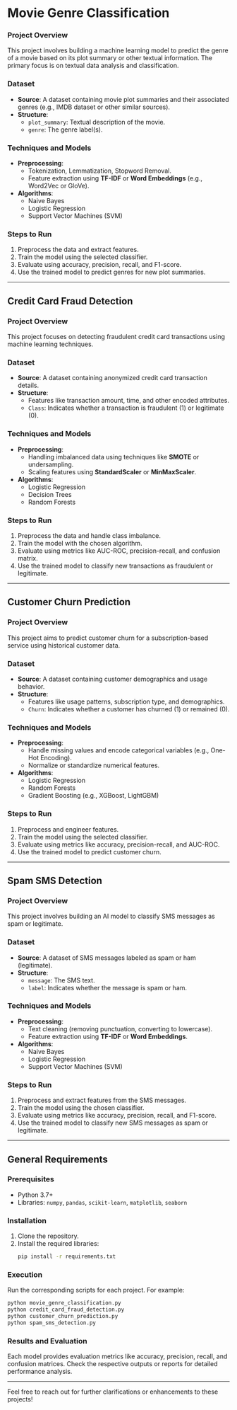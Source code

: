 


# Movie Genre Classification

### Project Overview
This project involves building a machine learning model to predict the genre of a movie based on its plot summary or other textual information. The primary focus is on textual data analysis and classification.

### Dataset
- **Source**: A dataset containing movie plot summaries and their associated genres (e.g., IMDB dataset or other similar sources).
- **Structure**:
  - `plot_summary`: Textual description of the movie.
  - `genre`: The genre label(s).

### Techniques and Models
- **Preprocessing**:
  - Tokenization, Lemmatization, Stopword Removal.
  - Feature extraction using **TF-IDF** or **Word Embeddings** (e.g., Word2Vec or GloVe).
- **Algorithms**:
  - Naive Bayes
  - Logistic Regression
  - Support Vector Machines (SVM)

### Steps to Run
1. Preprocess the data and extract features.
2. Train the model using the selected classifier.
3. Evaluate using accuracy, precision, recall, and F1-score.
4. Use the trained model to predict genres for new plot summaries.

---

## Credit Card Fraud Detection

### Project Overview
This project focuses on detecting fraudulent credit card transactions using machine learning techniques.

### Dataset
- **Source**: A dataset containing anonymized credit card transaction details.
- **Structure**:
  - Features like transaction amount, time, and other encoded attributes.
  - `Class`: Indicates whether a transaction is fraudulent (1) or legitimate (0).

### Techniques and Models
- **Preprocessing**:
  - Handling imbalanced data using techniques like **SMOTE** or undersampling.
  - Scaling features using **StandardScaler** or **MinMaxScaler**.
- **Algorithms**:
  - Logistic Regression
  - Decision Trees
  - Random Forests

### Steps to Run
1. Preprocess the data and handle class imbalance.
2. Train the model with the chosen algorithm.
3. Evaluate using metrics like AUC-ROC, precision-recall, and confusion matrix.
4. Use the trained model to classify new transactions as fraudulent or legitimate.

---

## Customer Churn Prediction

### Project Overview
This project aims to predict customer churn for a subscription-based service using historical customer data.

### Dataset
- **Source**: A dataset containing customer demographics and usage behavior.
- **Structure**:
  - Features like usage patterns, subscription type, and demographics.
  - `Churn`: Indicates whether a customer has churned (1) or remained (0).

### Techniques and Models
- **Preprocessing**:
  - Handle missing values and encode categorical variables (e.g., One-Hot Encoding).
  - Normalize or standardize numerical features.
- **Algorithms**:
  - Logistic Regression
  - Random Forests
  - Gradient Boosting (e.g., XGBoost, LightGBM)

### Steps to Run
1. Preprocess and engineer features.
2. Train the model using the selected classifier.
3. Evaluate using metrics like accuracy, precision-recall, and AUC-ROC.
4. Use the trained model to predict customer churn.

---

## Spam SMS Detection

### Project Overview
This project involves building an AI model to classify SMS messages as spam or legitimate.

### Dataset
- **Source**: A dataset of SMS messages labeled as spam or ham (legitimate).
- **Structure**:
  - `message`: The SMS text.
  - `label`: Indicates whether the message is spam or ham.

### Techniques and Models
- **Preprocessing**:
  - Text cleaning (removing punctuation, converting to lowercase).
  - Feature extraction using **TF-IDF** or **Word Embeddings**.
- **Algorithms**:
  - Naive Bayes
  - Logistic Regression
  - Support Vector Machines (SVM)

### Steps to Run
1. Preprocess and extract features from the SMS messages.
2. Train the model using the chosen classifier.
3. Evaluate using metrics like accuracy, precision, recall, and F1-score.
4. Use the trained model to classify new SMS messages as spam or legitimate.

---

## General Requirements

### Prerequisites
- Python 3.7+
- Libraries: `numpy`, `pandas`, `scikit-learn`, `matplotlib`, `seaborn`

### Installation
1. Clone the repository.
2. Install the required libraries:
   ```bash
   pip install -r requirements.txt
   ```

### Execution
Run the corresponding scripts for each project. For example:
```bash
python movie_genre_classification.py
python credit_card_fraud_detection.py
python customer_churn_prediction.py
python spam_sms_detection.py
```

### Results and Evaluation
Each model provides evaluation metrics like accuracy, precision, recall, and confusion matrices. Check the respective outputs or reports for detailed performance analysis.

---

Feel free to reach out for further clarifications or enhancements to these projects!
